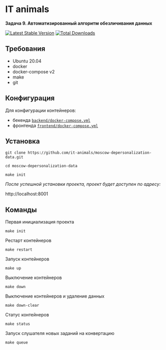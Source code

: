 # IT animals

<b>Задача 9. Автоматизированный алгоритм обезличивания данных</b>

[![Latest Stable Version](https://poser.pugx.org/it-animals/moscow-depersonalization-data/v/stable.png)]()
[![Total Downloads](https://poser.pugx.org/it-animals/moscow-depersonalization-data/downloads.png)]()

## Требования

- Ubuntu 20.04
- docker
- docker-compose v2
- make
- git

## Конфигурация

Для конфигурации контейнеров:
- бекенда [`backend/docker-compose.yml`](./backend/docker-compose.yml)
- фронтенда [`frontend/docker-compose.yml`](./frontend/docker-compose.yml)

## Установка

```shell
git clone https://github.com/it-animals/moscow-depersonalization-data.git
```

```shell
cd moscow-depersonalization-data
```

```shell
make init
```

<i>После успешной установки проекта, проект будет доступен по адресу:</i>

http://localhost:8001

## Команды

Первая инициализация проекта
```shell
make init
```

Рестарт контейнеров
```shell
make restart
```

Запуск контейнеров
```shell
make up
```

Выключение контейнеров
```shell
make down
```

Выключение контейнеров и удаление данных
```shell
make down-clear
```

Статус контейнеров
```shell
make status
```

Запуск слушателя новых заданий на конвертацию
```shell
make queue
```